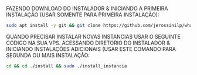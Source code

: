 FAZENDO DOWNLOAD DO INSTALADOR & INICIANDO A PRIMEIRA INSTALAÇÃO (USAR SOMENTE PARA PRIMEIRA INSTALAÇÃO):

```bash
sudo apt install -y git && git clone https://github.com/jerossinilp/whatslp_install.git install && sudo chmod -R 777 ./install && cd ./install && sudo ./install_primaria
```

QUANDO PRECISAR INSTALAR NOVAS INSTANCIAS USAR O SEGUINTE CÓDIGO NA SUA VPS.
ACESSANDO DIRETORIO DO INSTALADOR & INICIANDO INSTALAÇÕES ADICIONAIS (USAR ESTE COMANDO PARA SEGUNDA OU MAIS INSTALAÇÃO:
```bash
cd && cd ./install && sudo ./install_instancia
```

